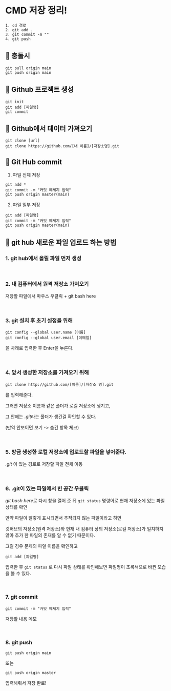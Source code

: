 # CMD 저장 정리!
```
1. cd 경로
2. git add .
3. git commit -m ""
4. git push
```

## 📌 충돌시 
```
git pull origin main
git push origin main
```

## 📌 Github 프로젝트 생성
```
git init
git add [파일명]
git commit
```

## 📌 Github에서 데이터 가져오기
   ```
git clone [url]
git clone https://github.com/[내 이름]/[저장소명].git
  ```
  
  
## 📌 Git Hub commit

1. 파일 전체 저장

```
git add *
git commit -m "커밋 메세지 입력"
git push origin master(main)
```

2. 파일 일부 저장

```
git add [파일명]
git commit -m "커밋 메세지 입력"
git push origin master(main)
```

## 📌 git hub 새로운 파일 업로드 하는 방법


### 1. git hub에서 올릴 파일 먼저 생성

</br>

### 2. 내 컴퓨터에서 원격 저장소 가져오기

저장할 파일에서 마우스 우클릭 + git bash here

</br>

### 3. git 설치 후 초기 설정을 위해

 
```
git config --global user.name [이름]
git config --global user.email [이메일]
```
 

을 차례로 입력한 후 Enter을 누른다.

</br>

### 4. 앞서 생성한 저장소를 가져오기 위해 
```
git clone http://github.com/[이름]/[저장소 명].git
```
 

를 입력해준다.

그러면 저장소 이름과 같은 폴더가 로컬 저장소에 생기고,

그 안에는 *.git*라는 폴더가 생긴걸 확인할 수 있다.

(만약 안보이면 보기 -> 숨긴 항목 체크)

</br>

### 5. 방금 생성한 로컬 저장소에 업로드할 파일을 넣어준다.

*.git* 이 있는 경로로 저장할 파일 전체 이동

</br>

### 6. .git이 있는 파일에서 빈 공간 우클릭

 *git bash here*로 다시 창을 열어 준 뒤 ```git status``` 명령어로 현재 저장소에 있는 파일 상태를 확인

 
만약 파일이 빨갛게 표시되면서 추적되지 않는 파일이라고 하면

깃허브의 저장소(원격 저장소)와 현재 내 컴퓨터 상의 저장소(로컬 저장소)가 일치하지 않아 추가 한 파일의 존재를 알 수 없기 때문이다.


그럴 경우 문제의 파일 이름을 확인하고
```
git add [파일명]
```
입력한 후 ```git status``` 로 다시 파일 상태를 확인해보면 파일명이 초록색으로 바뀐 모습을 볼 수 있다.

</br>

### 7. git commit
```
git commit -m "커밋 메세지 입력"
```
저장할 내용 메모

</br>

### 8. git push
```
git push origin main
```

또는

```
git push origin master
```
입력해줘서 저장 완료!
